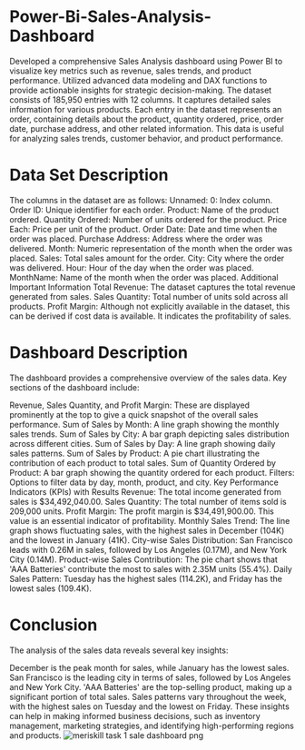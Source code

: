 # Power-Bi-Sales-Analysis-Dashboard
Developed a comprehensive Sales Analysis dashboard using Power BI to visualize key metrics such as revenue, sales trends, and product performance. Utilized advanced data modeling and DAX functions to provide actionable insights for strategic decision-making.
The dataset consists of 185,950 entries with 12 columns. It captures detailed sales information for various products. Each entry in the dataset represents an order, containing details about the product, quantity ordered, price, order date, purchase address, and other related information. This data is useful for analyzing sales trends, customer behavior, and product performance.

# Data Set Description
The columns in the dataset are as follows:
Unnamed: 0: Index column.
Order ID: Unique identifier for each order.
Product: Name of the product ordered.
Quantity Ordered: Number of units ordered for the product.
Price Each: Price per unit of the product.
Order Date: Date and time when the order was placed.
Purchase Address: Address where the order was delivered.
Month: Numeric representation of the month when the order was placed.
Sales: Total sales amount for the order.
City: City where the order was delivered.
Hour: Hour of the day when the order was placed.
MonthName: Name of the month when the order was placed.
Additional Important Information
Total Revenue: The dataset captures the total revenue generated from sales.
Sales Quantity: Total number of units sold across all products.
Profit Margin: Although not explicitly available in the dataset, this can be derived if cost data is available. It indicates the profitability of sales.
# Dashboard Description
The dashboard provides a comprehensive overview of the sales data. Key sections of the dashboard include:

Revenue, Sales Quantity, and Profit Margin: These are displayed prominently at the top to give a quick snapshot of the overall sales performance.
Sum of Sales by Month: A line graph showing the monthly sales trends.
Sum of Sales by City: A bar graph depicting sales distribution across different cities.
Sum of Sales by Day: A line graph showing daily sales patterns.
Sum of Sales by Product: A pie chart illustrating the contribution of each product to total sales.
Sum of Quantity Ordered by Product: A bar graph showing the quantity ordered for each product.
Filters: Options to filter data by day, month, product, and city.
Key Performance Indicators (KPIs) with Results
Revenue: The total income generated from sales is $34,492,040.00.
Sales Quantity: The total number of items sold is 209,000 units.
Profit Margin: The profit margin is $34,491,900.00. This value is an essential indicator of profitability.
Monthly Sales Trend: The line graph shows fluctuating sales, with the highest sales in December (104K) and the lowest in January (41K).
City-wise Sales Distribution: San Francisco leads with 0.26M in sales, followed by Los Angeles (0.17M), and New York City (0.14M).
Product-wise Sales Contribution: The pie chart shows that 'AAA Batteries' contribute the most to sales with 2.35M units (55.4%).
Daily Sales Pattern: Tuesday has the highest sales (114.2K), and Friday has the lowest sales (109.4K).
# Conclusion
The analysis of the sales data reveals several key insights:

December is the peak month for sales, while January has the lowest sales.
San Francisco is the leading city in terms of sales, followed by Los Angeles and New York City.
'AAA Batteries' are the top-selling product, making up a significant portion of total sales.
Sales patterns vary throughout the week, with the highest sales on Tuesday and the lowest on Friday.
These insights can help in making informed business decisions, such as inventory management, marketing strategies, and identifying high-performing regions and products.
![meriskill  task 1 sale dashboard png](https://github.com/mahnoor79/Power-Bi-Sales-Analysis-Dashboard/assets/102378197/54c067d1-7aff-4648-b1ef-aee3ec7184c4)

